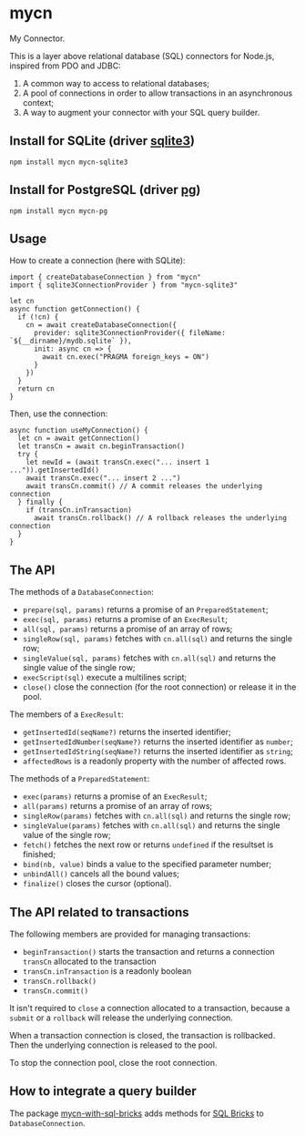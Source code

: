 # mycn

My Connector.

This is a layer above relational database (SQL) connectors for Node.js, inspired from PDO and JDBC:

1. A common way to access to relational databases;
1. A pool of connections in order to allow transactions in an asynchronous context;
1. A way to augment your connector with your SQL query builder.

## Install for SQLite (driver [sqlite3](https://github.com/mapbox/node-sqlite3))

```
npm install mycn mycn-sqlite3
```

## Install for PostgreSQL (driver [pg](https://github.com/brianc/node-postgres))

```
npm install mycn mycn-pg
```

## Usage

How to create a connection (here with SQLite):

```
import { createDatabaseConnection } from "mycn"
import { sqlite3ConnectionProvider } from "mycn-sqlite3"

let cn
async function getConnection() {
  if (!cn) {
    cn = await createDatabaseConnection({
      provider: sqlite3ConnectionProvider({ fileName: `${__dirname}/mydb.sqlite` }),
      init: async cn => {
        await cn.exec("PRAGMA foreign_keys = ON")
      }
    })
  }
  return cn
}
```

Then, use the connection:

```
async function useMyConnection() {
  let cn = await getConnection()
  let transCn = await cn.beginTransaction()
  try {
    let newId = (await transCn.exec("... insert 1 ...")).getInsertedId()
    await transCn.exec("... insert 2 ...")
    await transCn.commit() // A commit releases the underlying connection
  } finally {
    if (transCn.inTransaction)
      await transCn.rollback() // A rollback releases the underlying connection
  }
}
```

## The API

The methods of a `DatabaseConnection`:

* `prepare(sql, params)` returns a promise of an `PreparedStatement`;
* `exec(sql, params)` returns a promise of an `ExecResult`;
* `all(sql, params)` returns a promise of an array of rows;
* `singleRow(sql, params)` fetches with `cn.all(sql)` and returns the single row;
* `singleValue(sql, params)` fetches with `cn.all(sql)` and returns the single value of the single row;
* `execScript(sql)` execute a multilines script;
* `close()` close the connection (for the root connection) or release it in the pool.

The members of a `ExecResult`:

* `getInsertedId(seqName?)` returns the inserted identifier;
* `getInsertedIdNumber(seqName?)` returns the inserted identifier as `number`;
* `getInsertedIdString(seqName?)` returns the inserted identifier as `string`;
* `affectedRows` is a readonly property with the number of affected rows.

The methods of a `PreparedStatement`:

* `exec(params)` returns a promise of an `ExecResult`;
* `all(params)` returns a promise of an array of rows;
* `singleRow(params)` fetches with `cn.all(sql)` and returns the single row;
* `singleValue(params)` fetches with `cn.all(sql)` and returns the single value of the single row;
* `fetch()` fetches the next row or returns `undefined` if the resultset is finished;
* `bind(nb, value)` binds a value to the specified parameter number;
* `unbindAll()` cancels all the bound values;
* `finalize()` closes the cursor (optional).

## The API related to transactions

The following members are provided for managing transactions:

* `beginTransaction()` starts the transaction and returns a connection `transCn` allocated to the transaction
* `transCn.inTransaction` is a readonly boolean
* `transCn.rollback()`
* `transCn.commit()`

It isn't required to `close` a connection allocated to a transaction, because a `submit` or a `rollback` will release the underlying connection.

When a transaction connection is closed, the transaction is rollbacked. Then the underlying connection is released to the pool.

To stop the connection pool, close the root connection.

## How to integrate a query builder

The package [mycn-with-sql-bricks](https://github.com/paleo/mycn-with-sql-bricks) adds methods for [SQL Bricks](https://github.com/CSNW/sql-bricks) to `DatabaseConnection`.
